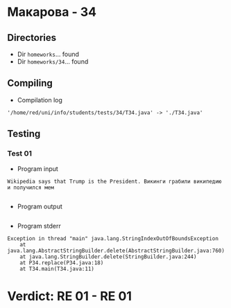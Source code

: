 # Макарова - 34
## Directories
- Dir `homeworks`... found
- Dir `homeworks/34`... found
## Compiling
- Compilation log
```
'/home/red/uni/info/students/tests/34/T34.java' -> './T34.java'

```
## Testing
### Test 01
- Program input
```
Wikipedia says that Trump is the President. Викинги грабили википедию и получился мем


```
- Program output
```

```
- Program stderr
```
Exception in thread "main" java.lang.StringIndexOutOfBoundsException
	at java.lang.AbstractStringBuilder.delete(AbstractStringBuilder.java:760)
	at java.lang.StringBuilder.delete(StringBuilder.java:244)
	at P34.replace(P34.java:18)
	at T34.main(T34.java:11)

```
# Verdict: **RE 01** - RE 01
